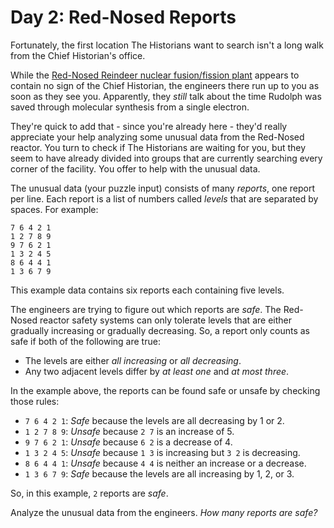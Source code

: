 # Day 2: Red-Nosed Reports

Fortunately, the first location The Historians want to search isn't a long walk from the Chief Historian's office.

While the [Red-Nosed Reindeer nuclear fusion/fission plant](https://adventofcode.com/2015/day/19) appears to contain no sign of the Chief Historian, the engineers there run up to you as soon as they see you. Apparently, they _still_ talk about the time Rudolph was saved through molecular synthesis from a single electron.

They're quick to add that - since you're already here - they'd really appreciate your help analyzing some unusual data from the Red-Nosed reactor. You turn to check if The Historians are waiting for you, but they seem to have already divided into groups that are currently searching every corner of the facility. You offer to help with the unusual data.

The unusual data (your puzzle input) consists of many _reports_, one report per line. Each report is a list of numbers called _levels_ that are separated by spaces. For example:

```
7 6 4 2 1
1 2 7 8 9
9 7 6 2 1
1 3 2 4 5
8 6 4 4 1
1 3 6 7 9
```

This example data contains six reports each containing five levels.

The engineers are trying to figure out which reports are _safe_. The Red-Nosed reactor safety systems can only tolerate levels that are either gradually increasing or gradually decreasing. So, a report only counts as safe if both of the following are true:

- The levels are either _all increasing_ or _all decreasing_.
- Any two adjacent levels differ by _at least one_ and _at most three_.

In the example above, the reports can be found safe or unsafe by checking those rules:

- `7 6 4 2 1`: _Safe_ because the levels are all decreasing by 1 or 2.
- `1 2 7 8 9`: _Unsafe_ because `2 7` is an increase of 5.
- `9 7 6 2 1`: _Unsafe_ because `6 2` is a decrease of 4.
- `1 3 2 4 5`: _Unsafe_ because `1 3` is increasing but `3 2` is decreasing.
- `8 6 4 4 1`: _Unsafe_ because `4 4` is neither an increase or a decrease.
- `1 3 6 7 9`: _Safe_ because the levels are all increasing by 1, 2, or 3.

So, in this example, `2` reports are _safe_.

Analyze the unusual data from the engineers. _How many reports are safe?_
